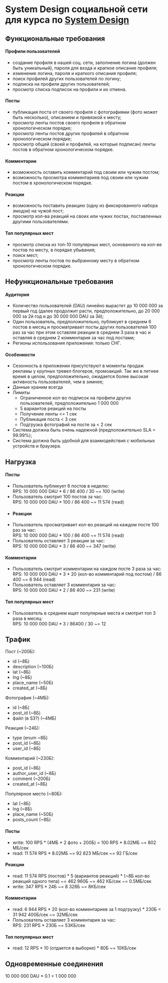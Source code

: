 # System Design социальной сети для курса по [System Design](https://balun.courses/courses/system_design)

## Функциональные требования

#### Профили пользователей
- создание профиля в нашей соц. сети, заполнение логина (должен быть уникальный), пароля для входа и краткое описание профиля;
- изменение логина, пароля и краткого описания профиля;
- поиск профилей других пользователей по логину;
- подписка на профили других пользователей;
- просмотр списка подписок на профили и их отмена.

#### Посты
- публикация поста от своего профиля с фотографиями (фото может быть несколько), описанием и привязкой к месту;
- просмотр ленты постов своего профиля в обратном хронологическом порядке;
- просмотр ленты постов других профилей в обратном хронологическом порядке;
- просмотр общей (своей и профилей, на которые подписан) ленты постов в обратном хронологическом порядке.

#### Комментарии
- возможность оставить комментарий под своим или чужим постом;
- возможность просмотра комментариев под своим или чужим постом в хронологическом порядке.

#### Реакции
- возможность поставить реакцию (одну из фиксированного набора эмодзи) на чужой пост;
- просмотр кол-ва реакций на своих или чужих постах, поставленных другими пользователями.

#### Топ популярных мест
- просмотр списка из топ-10 популярных мест, основанного на кол-ве постов по месту, в порядке убывания;
- поиск мест;
- просмотр ленты постов по выбранному месту в обратном хронологическом порядке.

## Нефункциональные требования

#### Аудитория
- Количество пользователей (DAU) линейно вырастет до 10 000 000 за первый год (далее продолжит расти, предположительно, до 20 000 000 за 2й год и до 30 000 000 DAU за 3й);
- Один пользователь, предположительно, публикует в среднем 6 постов в месяц и просматривает посты других пользователей 100 раз за час при этом оставляя реакции в среднем 3 раза в час и оставляя в среднем 2 комментария за час под постами;
- Регионы использования приложения: только СНГ.

#### Особенности
- Сезонность в приложении присутствуют в моменты продаж рекламы у крупных тревел блогеров, промоакций. Так же в летнее время в целом, предположительно, ожидается более высокая активность пользователей, чем в зимнее;
- Данные храним всегда
- Лимиты
    - Ограниченное кол-во подписок на профили других пользователей, предположительно 1 000 000
    - 5 вариантов реакций на посты
    - Получение ленты <= 1 сек
    - Публикация поста < 3 сек
    - Подгрузка фотографий на посте за < 2 сек
- Система должна быть очень надежной (предположительно SLA = 99.99%);
- Система должна быть удобной для взаимодействия с мобильных устройств и браузера.

## Нагрузка

#### Посты
- Пользователь публикует 6 постов в неделю:  
  RPS: 10 000 000 DAU * 6 / 86 400 / 30 ~= 100 (write)
- Пользователь смотрит 100 постов за час:  
  RPS: 10 000 000 DAU * 100 / 86 400 ~= 11 574 (read)
- #### Реакции
- Пользователь просматривает кол-во реакций на каждом посте 100 раз за час:  
  RPS: 10 000 000 DAU * 100 / 86 400 ~= 11 574 (read)
- Пользователь оставляет 3 реакции за час:  
  RPS: 10 000 000 DAU * 3 / 86 400 ~= 347 (write)

#### Комментарии
- Пользователь смотрит комментарии на каждом посте 3 раза за час:  
  RPS: 10 000 000 DAU * 3 * 20 (кол-во комментарий под постом) / 86 400 ~= 6 944 (read)
- Пользователь оставляет 3 комментария за час:  
  RPS: 10 000 000 DAU * 2 / 86 400 ~= 231 (write)

#### Топ популярных мест
- Пользователь в среднем ищет популярные места и смотрит топ 3 раза в месяц:  
  RPS: 10 000 000 DAU * 3 / 86400 / 30 ~= 12

## Трафик

Пост (~200Б):
- id (~8Б)
- description (~100Б)
- lat (~8Б)
- lng (~8Б)
- place_name (~50Б)
- created_at (~8Б)

Фотография (~4МБ):
- id (~8Б)
- post_id (~8Б)
- файл (в S3?) (~4МБ)

Реакция (~24Б):
- type (enum ~8Б)
- post_id (~8Б)
- user_id (~8Б)

Комментарий (~230Б):
- post_id (~8Б)
- author_user_id (~8Б)
- comment (~200Б)
- created_at (~8Б)

Популярное место (~80Б):
- lat (~8Б)
- lng (~8Б)
- place_name (~50Б)
- posts_count (~8Б)

#### Посты
- write: 100 RPS * (4MБ * 2 фото + 200Б) = 100 RPS * 8.02МБ ~= 802 МБ/сек
- read: 11 574 RPS * 8.02МБ ~= 92 823 MБ/сек ~= 92 ГБ/сек

#### Реакции
- read: 11 574 RPS (постов) * 5 (вариантов реакций) * (~8Б кол-во реакций одного типа) ~= 462 960Б ~= 462 КБ/сек ~= 0.5МБ/сек
- write: 347 RPS * 24Б ~= 8 328Б ~= 8КБ/сек

#### Комментарии
- read: 6 944 RPS * 20 (кол-во комментариев за 1 подгрузку) * 230Б = 31 942 400Б/сек ~= 32МБ/сек
- Пользователь оставляет 3 комментария за час:  
  RPS: 231 RPS * 230Б ~= 53КБ/сек

#### Топ популярных мест
- read: 12 RPS * 10 (отдается в выборке) * 80Б ~= 10КБ/сек

## Одновременные соединения

10 000 000 DAU * 0.1 = 1 000 000